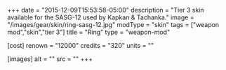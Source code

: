 +++
date = "2015-12-09T15:53:58-05:00"
description = "Tier 3 skin available for the SASG-12 used by Kapkan & Tachanka."
image = "/images/gear/skin/ring-sasg-12.jpg"
modType = "skin"
tags = ["weapon mod","skin","tier 3"]
title = "Ring"
type = "weapon-mod"

[cost]
  renown = "12000"
  credits = "320"
  units = ""

[images]
  alt = ""
  src = ""
+++
